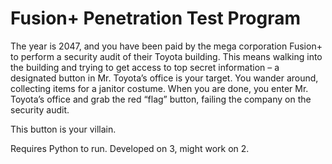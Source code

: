 # Fusion+ Penetration Test Program
The year is 2047, and you have been paid by the mega corporation Fusion+ to perform a security audit of their Toyota building. This means walking into the building and trying to get access to top secret information – a designated button in Mr. Toyota’s office is your target. You wander around, collecting items for a janitor costume. When you are done, you enter Mr. Toyota’s office and grab the red “flag” button, failing the company on the security audit.

This button is your villain.

Requires Python to run. Developed on 3, might work on 2.
